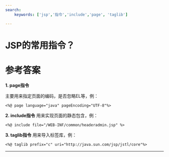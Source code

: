 ```yaml
---
search:
    keywords: ['jsp','指令','include','page', 'taglib']

---
```




# JSP的常用指令？

# 参考答案

**1. page指令**

主要用来指定页面的编码，是否忽略EL等，例：

```
<%@ page language="java" pageEncoding="UTF-8"%>
```

**2. include指令**
用来实现页面的静态包含，例：
```
<%@ include file="/WEB-INF/common/headeradmin.jsp" %>
```

**3. taglib指令**
用来导入标签库，例：
```
<%@ taglib prefix="c" uri="http://java.sun.com/jsp/jstl/core"%>
```

---